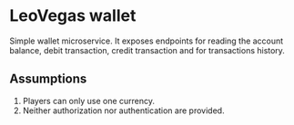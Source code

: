 # LeoVegas wallet

Simple wallet microservice. 
It exposes endpoints for reading the account balance, debit transaction, credit transaction and for transactions history.

## Assumptions
1. Players can only use one currency.
2. Neither authorization nor authentication are provided.
